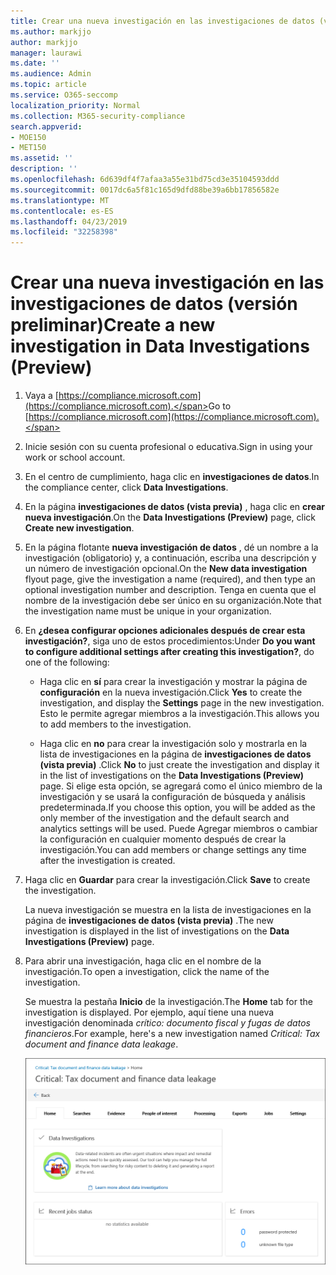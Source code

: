 ```yaml
---
title: Crear una nueva investigación en las investigaciones de datos (versión preliminar)
ms.author: markjjo
author: markjjo
manager: laurawi
ms.date: ''
ms.audience: Admin
ms.topic: article
ms.service: O365-seccomp
localization_priority: Normal
ms.collection: M365-security-compliance
search.appverid:
- MOE150
- MET150
ms.assetid: ''
description: ''
ms.openlocfilehash: 6d639df4f7afaa3a55e31bd75cd3e35104593ddd
ms.sourcegitcommit: 0017dc6a5f81c165d9dfd88be39a6bb17856582e
ms.translationtype: MT
ms.contentlocale: es-ES
ms.lasthandoff: 04/23/2019
ms.locfileid: "32258398"
---
```

# <a name="create-a-new-investigation-in-data-investigations-preview"></a><span data-ttu-id="26433-102">Crear una nueva investigación en las investigaciones de datos (versión preliminar)</span><span class="sxs-lookup"><span data-stu-id="26433-102">Create a new investigation in Data Investigations (Preview)</span></span>

1. <span data-ttu-id="26433-103">Vaya a [https://compliance.microsoft.com](https://compliance.microsoft.com).</span><span class="sxs-lookup"><span data-stu-id="26433-103">Go to [https://compliance.microsoft.com](https://compliance.microsoft.com).</span></span>
    
2. <span data-ttu-id="26433-104">Inicie sesión con su cuenta profesional o educativa.</span><span class="sxs-lookup"><span data-stu-id="26433-104">Sign in using your work or school account.</span></span>
    
3. <span data-ttu-id="26433-105">En el centro de cumplimiento, haga clic en **investigaciones de datos**.</span><span class="sxs-lookup"><span data-stu-id="26433-105">In the compliance center, click **Data Investigations**.</span></span>
 
4. <span data-ttu-id="26433-106">En la página **investigaciones de datos (vista previa)** , haga clic en **crear nueva investigación**.</span><span class="sxs-lookup"><span data-stu-id="26433-106">On the **Data Investigations (Preview)** page, click **Create new investigation**.</span></span>
    
5. <span data-ttu-id="26433-107">En la página flotante **nueva investigación de datos** , dé un nombre a la investigación (obligatorio) y, a continuación, escriba una descripción y un número de investigación opcional.</span><span class="sxs-lookup"><span data-stu-id="26433-107">On the **New data investigation** flyout page, give the investigation a name (required), and then type an optional investigation number and description.</span></span> <span data-ttu-id="26433-108">Tenga en cuenta que el nombre de la investigación debe ser único en su organización.</span><span class="sxs-lookup"><span data-stu-id="26433-108">Note that the investigation name must be unique in your organization.</span></span>

6. <span data-ttu-id="26433-109">En **¿desea configurar opciones adicionales después de crear esta investigación?**, siga uno de estos procedimientos:</span><span class="sxs-lookup"><span data-stu-id="26433-109">Under **Do you want to configure additional settings after creating this investigation?**, do one of the following:</span></span>

    - <span data-ttu-id="26433-110">Haga clic en **sí** para crear la investigación y mostrar la página de **configuración** en la nueva investigación.</span><span class="sxs-lookup"><span data-stu-id="26433-110">Click **Yes** to create the investigation, and display the **Settings** page in the new investigation.</span></span> <span data-ttu-id="26433-111">Esto le permite agregar miembros a la investigación.</span><span class="sxs-lookup"><span data-stu-id="26433-111">This allows you to add members to the investigation.</span></span>
    
    - <span data-ttu-id="26433-112">Haga clic en **no** para crear la investigación solo y mostrarla en la lista de investigaciones en la página de **investigaciones de datos (vista previa)** .</span><span class="sxs-lookup"><span data-stu-id="26433-112">Click **No** to just create the investigation and display it in the list of investigations on the **Data Investigations (Preview)** page.</span></span> <span data-ttu-id="26433-113">Si elige esta opción, se agregará como el único miembro de la investigación y se usará la configuración de búsqueda y análisis predeterminada.</span><span class="sxs-lookup"><span data-stu-id="26433-113">If you choose this option, you will be added as the only member of the investigation and the default search and analytics settings will be used.</span></span> <span data-ttu-id="26433-114">Puede Agregar miembros o cambiar la configuración en cualquier momento después de crear la investigación.</span><span class="sxs-lookup"><span data-stu-id="26433-114">You can add members or change settings any time after the investigation is created.</span></span>

7. <span data-ttu-id="26433-115">Haga clic en **Guardar** para crear la investigación.</span><span class="sxs-lookup"><span data-stu-id="26433-115">Click **Save** to create the investigation.</span></span>

    <span data-ttu-id="26433-116">La nueva investigación se muestra en la lista de investigaciones en la página de **investigaciones de datos (vista previa)** .</span><span class="sxs-lookup"><span data-stu-id="26433-116">The new investigation is displayed in the list of investigations on the **Data Investigations (Preview)** page.</span></span> 

8. <span data-ttu-id="26433-117">Para abrir una investigación, haga clic en el nombre de la investigación.</span><span class="sxs-lookup"><span data-stu-id="26433-117">To open a investigation, click the name of the investigation.</span></span> 

    <span data-ttu-id="26433-118">Se muestra la pestaña **Inicio** de la investigación.</span><span class="sxs-lookup"><span data-stu-id="26433-118">The **Home** tab for the investigation is displayed.</span></span> <span data-ttu-id="26433-119">Por ejemplo, aquí tiene una nueva investigación denominada *crítico: documento fiscal y fugas de datos financieros*.</span><span class="sxs-lookup"><span data-stu-id="26433-119">For example, here's a new investigation named *Critical: Tax document and finance data leakage*.</span></span>

    ![La pestaña Inicio para una nueva investigación en investigaciones de datos](../media/NewDataInvestigations.png)
